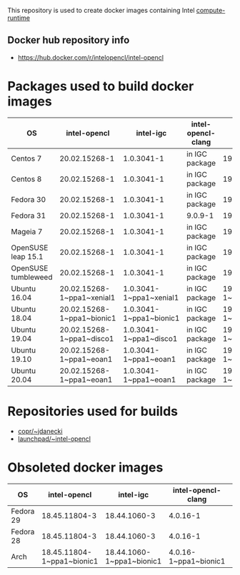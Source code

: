 This repository is used to create docker images containing Intel [compute-runtime](https://github.com/intel/compute-runtime)

## Docker hub repository info

* https://hub.docker.com/r/intelopencl/intel-opencl

# Packages used to build docker images

OS | intel-opencl | intel-igc | intel-opencl-clang | gmmlib
-- | ------------ | ----------| ------------------ | ------ |
Centos 7     | 20.02.15268-1 | 1.0.3041-1 | in IGC package | 19.4.1-1 |
Centos 8     | 20.02.15268-1 | 1.0.3041-1 | in IGC package | 19.4.1-1 |
Fedora 30    | 20.02.15268-1 | 1.0.3041-1 | in IGC package | 19.4.1-1 |
Fedora 31    | 20.02.15268-1 | 1.0.3041-1 | 9.0.9-1        | 19.4.1-1 |
Mageia 7     | 20.02.15268-1 | 1.0.3041-1 | in IGC package | 19.4.1-1 |
OpenSUSE leap 15.1  | 20.02.15268-1 | 1.0.3041-1 | in IGC package | 19.4.1-1 |
OpenSUSE tumbleweed | 20.02.15268-1 | 1.0.3041-1 | in IGC package | 19.4.1-1 |
Ubuntu 16.04 | 20.02.15268-1\~ppa1\~xenial1 | 1.0.3041-1\~ppa1\~xenial1 | in IGC package | 19.4.1-1\~ppa1\~xenial1 |
Ubuntu 18.04 | 20.02.15268-1\~ppa1\~bionic1 | 1.0.3041-1\~ppa1\~bionic1 | in IGC package | 19.4.1-1\~ppa1\~bionic1 |
Ubuntu 19.04 | 20.02.15268-1\~ppa1\~disco1  | 1.0.3041-1\~ppa1\~disco1  | in IGC package | 19.4.1-1\~ppa1\~disco1  |
Ubuntu 19.10 | 20.02.15268-1\~ppa1\~eoan1  | 1.0.3041-1\~ppa1\~eoan1    | in IGC package | 19.4.1-1\~ppa1\~eoan1   |
Ubuntu 20.04 | 20.02.15268-1\~ppa1\~eoan1  | 1.0.3041-1\~ppa1\~eoan1    | in IGC package | 19.4.1-1\~ppa1\~eoan1   |

# Repositories used for builds

* [copr/\~jdanecki](https://copr.fedorainfracloud.org/coprs/jdanecki/intel-opencl)
* [launchpad/\~intel-opencl](https://launchpad.net/~intel-opencl/+archive/ubuntu/intel-opencl)

# Obsoleted docker images

OS | intel-opencl | intel-igc | intel-opencl-clang | gmmlib
-- | ------------ | ----------| ------------------ | ------ |
Fedora 29 | 18.45.11804-3 | 18.44.1060-3 | 4.0.16-1 | 18.4.348-3 |
Fedora 28 | 18.45.11804-3 | 18.44.1060-3 | 4.0.16-1 | 18.4.348-3 |
Arch | 18.45.11804-1\~ppa1\~bionic1 | 18.44.1060-1\~ppa1\~bionic1 | 4.0.16-1\~ppa1\~bionic1 | 18.4.348-1\~ppa1\~bionic1 |
